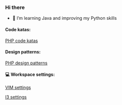 ### Hi there

- 🌱 I’m learning Java and improving my Python skills

#### Code katas:

[PHP code katas](https://github.com/ettorestark?tab=repositories&q=php%20kata&type=&language=&sort=)

#### Design patterns:

[PHP design patterns](https://github.com/ettorestark?tab=repositories&q=php+design+pattern&type=&language=&sort=)

#### 💻 Workspace settings:

[VIM settings](#)

[I3 settings](#)
